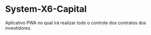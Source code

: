 # System-X6-Capital
Aplicativo PWA no qual irá realizar todo o controle dos contratos dos investidores.
